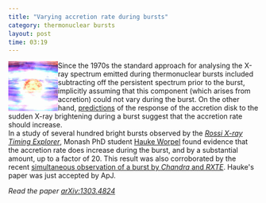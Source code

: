 ```yaml
---
title: "Varying accretion rate during bursts"
category: thermonuclear bursts
layout: post
time: 03:19
---
```

<!-- header generated from blosxom format post; make_header.pl 23.1.2022 -->
<p>
<img src="/images/burstzoom.gif" width="100" align="left">
Since the 1970s the standard approach for analysing the X-ray spectrum emitted
during thermonuclear bursts included subtracting off the persistent spectrum
prior to the burst, implicitly assuming that this component (which arises
from accretion) could not vary during the burst. On the other hand, 
<a href="http://adsabs.harvard.edu/abs/1992ApJ...385..642W">predictions</a>
of the response of the accretion disk to the 
sudden X-ray brightening during a burst suggest that the accretion rate
should increase. <br>
In a study of several hundred bright bursts observed by the 
<a href="http://heasarc.gsfc.nasa.gov/docs/xte/"><em>Rossi X-ray Timing Explorer</a></em>, Monash PhD student
<a href="http://users.monash.edu.au/~hworpel">Hauke Worpel</a> 
found evidence that the accretion rate does increase during the burst, and
by a substantial amount, up to a factor of 20. This result was also 
corroborated by the recent 
<a href="/~dgallow/cgi-bin/blosxom.cgi/thermonuclear%20bursts/rxte-chandra-burst.html">simultaneous observation of a burst by <em>Chandra</em> and
<em>RXTE</em></a>.
Hauke's paper was just accepted by ApJ.
<p>
<em>Read the paper <a href="http://arxiv.org/abs/1303.4824">arXiv:1303.4824</a></em>
